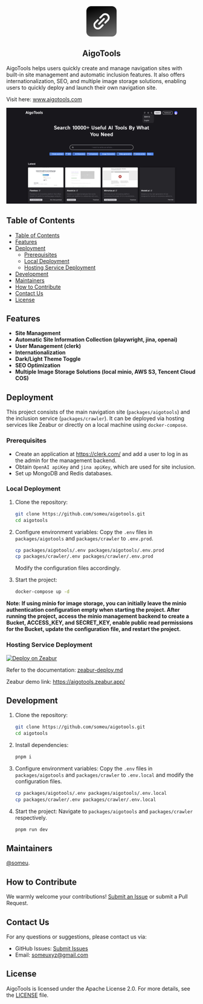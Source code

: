 <div align="center">
  <a href="https://github.com/someu/aigotools.git">
    <img src="images/logo.png" alt="Logo" width="80" height="80">
  </a>
  <h2 align="center">AigoTools</h2>
</div>

AigoTools helps users quickly create and manage navigation sites with built-in site management and automatic inclusion features. It also offers internationalization, SEO, and multiple image storage solutions, enabling users to quickly deploy and launch their own navigation site.

Visit here: <a href="https://www.aigotools.com/cn">www.aigotools.com</a>

![AigoTools User](./images/home.jpg)

## Table of Contents

- [Table of Contents](#table-of-contents)
- [Features](#features)
- [Deployment](#deployment)
  - [Prerequisites](#prerequisites)
  - [Local Deployment](#local-deployment)
  - [Hosting Service Deployment](#hosting-service-deployment)
- [Development](#development)
- [Maintainers](#maintainers)
- [How to Contribute](#how-to-contribute)
- [Contact Us](#contact-us)
- [License](#license)

## Features

- **Site Management**
- **Automatic Site Information Collection (playwright, jina, openai)**
- **User Management (clerk)**
- **Internationalization**
- **Dark/Light Theme Toggle**
- **SEO Optimization**
- **Multiple Image Storage Solutions (local minio, AWS S3, Tencent Cloud COS)**

## Deployment

This project consists of the main navigation site (`packages/aigotools`) and the inclusion service (`packages/crawler`). It can be deployed via hosting services like Zeabur or directly on a local machine using `docker-compose`.

### Prerequisites

- Create an application at https://clerk.com/ and add a user to log in as the admin for the management backend.
- Obtain `OpenAI apiKey` and `jina apiKey`, which are used for site inclusion.
- Set up MongoDB and Redis databases.

### Local Deployment

1. Clone the repository:

   ```bash
   git clone https://github.com/someu/aigotools.git
   cd aigotools
   ```

2. Configure environment variables:
   Copy the `.env` files in `packages/aigotools` and `packages/crawler` to `.env.prod`.

   ```bash
   cp packages/aigotools/.env packages/aigotools/.env.prod
   cp packages/crawler/.env packages/crawler/.env.prod
   ```

   Modify the configuration files accordingly.

3. Start the project:

   ```bash
   docker-compose up -d
   ```

**Note: If using minio for image storage, you can initially leave the minio authentication configuration empty when starting the project. After running the project, access the minio management backend to create a Bucket, ACCESS_KEY, and SECRET_KEY, enable public read permissions for the Bucket, update the configuration file, and restart the project.**

### Hosting Service Deployment

[![Deploy on Zeabur](https://zeabur.com/button.svg)](https://zeabur.com/templates/9PSGFO?referralCode=someu)

Refer to the documentation: [zeabur-deploy.md](./docs/zeabur-deploy.md)

Zeabur demo link: https://aigotools.zeabur.app/

## Development

1. Clone the repository:

   ```bash
   git clone https://github.com/someu/aigotools.git
   cd aigotools
   ```

2. Install dependencies:

   ```bash
   pnpm i
   ```

3. Configure environment variables:
   Copy the `.env` files in `packages/aigotools` and `packages/crawler` to `.env.local` and modify the configuration files.

   ```bash
   cp packages/aigotools/.env packages/aigotools/.env.local
   cp packages/crawler/.env packages/crawler/.env.local
   ```

4. Start the project:
   Navigate to `packages/aigotools` and `packages/crawler` respectively.

   ```bash
   pnpm run dev
   ```

## Maintainers

[@someu](https://github.com/someu).

## How to Contribute

We warmly welcome your contributions! [Submit an Issue](https://github.com/someu/aigotools/issues/new) or submit a Pull Request.

## Contact Us

For any questions or suggestions, please contact us via:

- GitHub Issues: [Submit Issues](https://github.com/someu/aigotools/issues)
- Email: someuxyz@gmail.com

## License

AigoTools is licensed under the Apache License 2.0. For more details, see the [LICENSE](./LICENSE) file.
